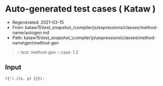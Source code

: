 # Auto-generated test cases ( Kataw )
- Regenerated: 2021-03-15
- From: kataw15\test\__snapshot__/compiler/js/expressions/classes/method-name/autogen.md
- Path: kataw15\test\__snapshot__\compiler\js\expressions\classes\method-name\gen\method-gen
> :: test: method-gen
> :: case: 1.2
## Input

`````js
({*1.2(x, y) {}});
`````
